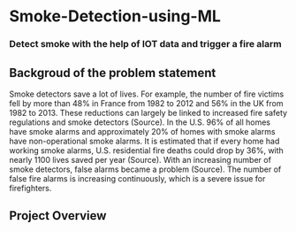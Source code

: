 # Smoke-Detection-using-ML
### Detect smoke with the help of IOT data and trigger a fire alarm
##  Backgroud of the problem statement 

Smoke detectors save a lot of lives. For example, the number of fire victims fell by more than 48% in France from 1982 to 2012 and 56% in the UK from 1982 to 2013. These reductions can largely be linked to increased fire safety regulations and smoke detectors (Source). In the U.S. 96% of all homes have smoke alarms and approximately 20% of homes with smoke alarms have non-operational smoke alarms. It is estimated that if every home had working smoke alarms, U.S. residential fire deaths could drop by 36%, with nearly 1100 lives saved per year (Source). With an increasing number of smoke detectors, false alarms became a problem (Source). The number of false fire alarms is increasing continuously, which is a severe issue for firefighters.






## Project Overview




